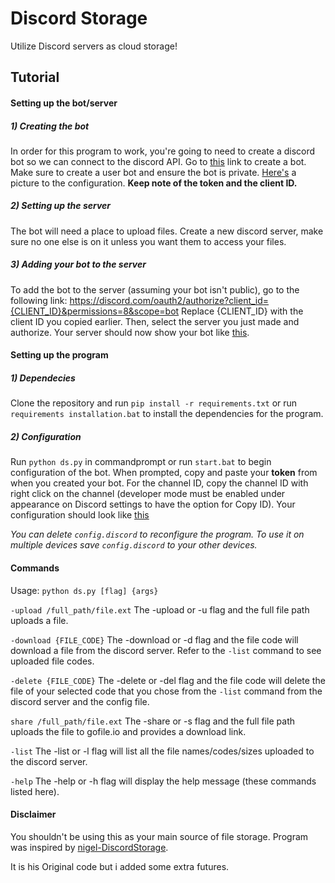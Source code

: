 # Discord Storage
Utilize Discord servers as cloud storage!



## Tutorial
#### Setting up the bot/server

##### 1) Creating the bot
In order for this program to work, you're going to need to create a discord bot so we can connect to the discord API. Go to [this](https://discordapp.com/developers/applications/me) link to create a bot. Make sure to create a user bot and ensure the bot is private. [Here's](http://i.imgur.com/QIWBksk.png) a picture to the configuration. **Keep note of the token and the client ID.**
##### 2) Setting up the server
The bot will need a place to upload files. Create a new discord server, make sure no one else is on it unless you want them to access your files.

##### 3) Adding your bot to the server
To add the bot to the server (assuming your bot isn't public), go to the following link: https://discord.com/oauth2/authorize?client_id={CLIENT_ID}&permissions=8&scope=bot
Replace {CLIENT_ID} with the client ID you copied earlier. Then, select the server you just made and authorize. Your server should now show your bot like [this](http://i.imgur.com/NnqQAv7.png).



#### Setting up the program
##### 1) Dependecies
Clone the repository and run ```pip install -r requirements.txt``` or run ```requirements installation.bat``` to install the dependencies for the program.

##### 2) Configuration
Run ```python ds.py``` in commandprompt or run ```start.bat``` to begin configuration of the bot. When prompted, copy and paste your **token** from when you created your bot. For the channel ID, copy the channel ID with right click on the channel (developer mode must be enabled under appearance on Discord settings to have the option for Copy ID). Your configuration should look like [this](http://i.imgur.com/g72BDoG.png)


*You can delete ```config.discord``` to reconfigure the program.*
*To use it on multiple devices save ```config.discord``` to your other devices.*

#### Commands
Usage: ```python ds.py [flag] {args}```

```-upload /full_path/file.ext``` The -upload or -u flag and the full file path uploads a file.

```-download {FILE_CODE}``` The -download or -d flag and the file code will download a file from the discord server. Refer to the ```-list``` command to see uploaded file codes.

```-delete {FILE_CODE}``` The -delete or -del flag and the file code will delete the file of your selected code that you chose from the ```-list``` command from the discord server and the config file.

```share /full_path/file.ext``` The -share or -s flag and the full file path uploads the file to gofile.io and provides a download link.

```-list``` The -list or -l flag will list all the file names/codes/sizes uploaded to the discord server.

```-help``` The -help or -h flag will display the help message (these commands listed here).



#### Disclaimer
You shouldn't be using this as your main source of file storage. Program was inspired by [nigel-DiscordStorage](https://github.com/nigel/DiscordStorage). 

It is his Original code but i added some extra futures.

